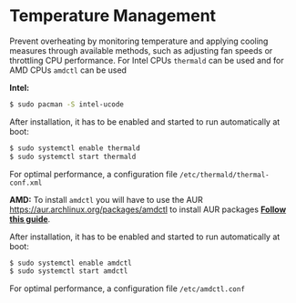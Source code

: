 # Temperature Management
Prevent overheating by monitoring temperature and applying cooling measures through available methods, such as adjusting fan speeds or throttling CPU performance.
For Intel CPUs `thermald` can be used and for AMD CPUs `amdctl` can be used

**Intel:**
```bash
$ sudo pacman -S intel-ucode
```
After installation, it has to be enabled and started to run automatically at boot:
```bash
$ sudo systemctl enable thermald
$ sudo systemctl start thermald
```
For optimal performance, a configuration file `/etc/thermald/thermal-conf.xml`

**AMD:**
To install `amdctl` you will have to use the AUR https://aur.archlinux.org/packages/amdctl to install AUR packages [**Follow this guide**](USE_AUR_Repositories.md).

After installation, it has to be enabled and started to run automatically at boot:
```bash
$ sudo systemctl enable amdctl
$ sudo systemctl start amdctl
```
For optimal performance, a configuration file `/etc/amdctl.conf`
